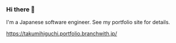 ### Hi there 👋

I'm a Japanese software engineer.
See my portfolio site for details.

https://takumihiguchi.portfolio.branchwith.jp/
